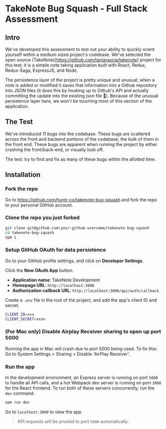 # TakeNote Bug Squash - Full Stack Assessment

## Intro

We've developed this assessment to test out your ability to quickly orient yourself
within a medium sized project's codebase. We've selected the open source
(TakeNote)[https://github.com/taniarascia/takenote] project for this test; it is
a simple note taking application built with React, Redux, Redux-Saga, ExpressJS, and Node.

The persistence layer of the project is pretty unique and unusual; when a note is
added or modified it saves that information into a Github repository into
JSON files (it does this by hooking up to Github's API and actually committing the
update into the existing json file 🤯). Because of the unusual persistence layer here,
we won't be touching most of this section of the application.

## The Test

We've introduced *11 bugs* into the codebase. These bugs are scattered across the front
and backend portions of the codebase; the bulk of them in the front end. These bugs
are apparent when running the project by either crashing the front/back-end, or
visually look off.

The test: try to find and fix as many of these bugs within the allotted time.

## Installation

### Fork the repo
Go to https://github.com/huntr-co/takenote-bug-squash and fork the repo to your personal
GitHub account.

### Clone the repo you just forked
```bash
git clone git@github.com:your-github-username/takenote-bug-squash
cd takenote-bug-squash
npm i
```

### Setup GitHub OAuth for data persistence

Go to your GitHub profile settings, and click on **Developer Settings**.

Click the **New OAuth App** button.

- **Application name**: TakeNote Development
- **Homepage URL**: `http://localhost:3000`
- **Authorization callback URL**: `http://localhost:3000/api/auth/callback`

Create a `.env` file in the root of the project, and add the app's client ID and secret.

```bash
CLIENT_ID=xxx
CLIENT_SECRET=xxxx
```

### (For Mac only) Disable Airplay Receiver sharing to open up port 5000

Running the app in Mac will crash due to port 5000 being used. To fix this:
Go to System Settings > Sharing > Disable 'AirPlay Receiver'.

### Run the app

In the development environment, an Express server is running on port `5000` to handle all API calls, and a hot Webpack dev server is running on port `3000` for the React frontend. To run both of these servers concurrently, run the `dev` command.

```bash
npm run dev
```

Go to `localhost:3000` to view the app.

> API requests will be proxied to port `5000` automatically.
